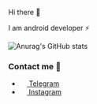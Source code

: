 Hi there 👋

I am android developer ⚡

![Anurag's GitHub stats](https://github-readme-stats.vercel.app/api?username=sliderzxc&show_icons=true&theme=radical)


### Contact me 🔗

- <a href="https://t.me/sliderzxc"><img src="https://upload.wikimedia.org/wikipedia/commons/thumb/8/82/Telegram_logo.svg/768px-Telegram_logo.svg.png" width=14 height=14 /> Telegram</a>
- <a href="https://instagram.com/sliderzxc?igshid=YmMyMTA2M2Y="><img src="https://upload.wikimedia.org/wikipedia/commons/a/a5/Instagram_icon.png" width=14 height=14 /> Instagram</a>
